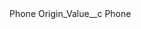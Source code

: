 <?xml version="1.0" encoding="UTF-8"?>
<CustomMetadata xmlns="http://soap.sforce.com/2006/04/metadata" xmlns:xsi="http://www.w3.org/2001/XMLSchema-instance" xmlns:xsd="http://www.w3.org/2001/XMLSchema">
    <label>Phone</label>
    <values>
        <field>Origin_Value__c</field>
        <value xsi:type="xsd:string">Phone</value>
    </values>
</CustomMetadata>
